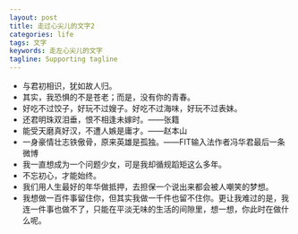 ```yaml
---
layout: post
title: 走过心尖儿的文字2
categories: life
tags: 文字
keywords: 走左心尖儿的文字
tagline: Supporting tagline
---
```

+ 与君初相识，犹如故人归。
+ 其实，我恐惧的不是苍老；而是，没有你的青春。
+ 好吃不过饺子，好玩不过嫂子。好吃不过海味，好玩不过表妹。
+ 还君明珠双泪垂，恨不相逢未嫁时。——张籍
+ 能受天磨真好汉，不遭人嫉是庸才。——赵本山
+ 一身豪情壮志铁傲骨，原来英雄是孤独。——FIT输入法作者冯华君最后一条微博
+ 我一直想成为一个问题少女，可是我却循规蹈矩这么多年。
+ 不忘初心，才能始终。
+ 我们用人生最好的年华做抵押，去担保一个说出来都会被人嘲笑的梦想。
+ 我想做一百件事留住你，但其实我做一千件也留不住你。更让我难过的是，我连一件事也做不了，只能在平淡无味的生活的间隙里，想一想，你此时在做什么呢。
